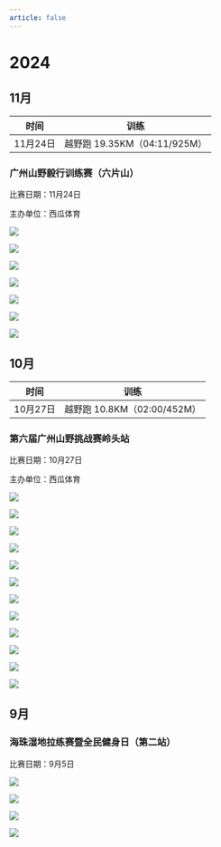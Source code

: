 ```yaml
---
article: false
---
```


# 2024

## 11月

|   时间   |           训练            |
|:------:|:-----------------------:|
| 11月24日 | 越野跑 19.35KM（04:11/925M） |

### 广州山野毅行训练赛（六片山）

比赛日期：11月24日

主办单位：西瓜体育

![](https://img.sherry4869.com/blog/life/exercise/running/2024/16.PNG)

![](https://img.sherry4869.com/blog/life/exercise/running/2024/22.JPEG)

![](https://img.sherry4869.com/blog/life/exercise/running/2024/17.png)

![](https://img.sherry4869.com/blog/life/exercise/running/2024/18.png)

![](https://img.sherry4869.com/blog/life/exercise/running/2024/19.png)

![](https://img.sherry4869.com/blog/life/exercise/running/2024/20.png)

![](https://img.sherry4869.com/blog/life/exercise/running/2024/21.PNG)

## 10月

|   时间   |           训练           |
|:------:|:----------------------:|
| 10月27日 | 越野跑 10.8KM（02:00/452M） |

### 第六届广州山野挑战赛岭头站

比赛日期：10月27日

主办单位：西瓜体育

![](https://img.sherry4869.com/blog/life/exercise/running/2024/15.PNG)

![](https://img.sherry4869.com/blog/life/exercise/running/2024/23.JPEG)

![](https://img.sherry4869.com/blog/life/exercise/running/2024/5.JPEG)

![](https://img.sherry4869.com/blog/life/exercise/running/2024/6.JPEG)

![](https://img.sherry4869.com/blog/life/exercise/running/2024/7.JPEG)

![](https://img.sherry4869.com/blog/life/exercise/running/2024/8.JPEG)

![](https://img.sherry4869.com/blog/life/exercise/running/2024/9.JPEG)

![](https://img.sherry4869.com/blog/life/exercise/running/2024/10.JPEG)

![](https://img.sherry4869.com/blog/life/exercise/running/2024/11.JPEG)

![](https://img.sherry4869.com/blog/life/exercise/running/2024/12.JPEG)

![](https://img.sherry4869.com/blog/life/exercise/running/2024/13.JPEG)

![](https://img.sherry4869.com/blog/life/exercise/running/2024/14.png)

## 9月

### 海珠湿地拉练赛暨全民健身日（第二站）

比赛日期：9月5日

![](https://img.sherry4869.com/blog/life/exercise/running/2024/1.jpg)

![](https://img.sherry4869.com/blog/life/exercise/running/2024/4.PNG)

![](https://img.sherry4869.com/blog/life/exercise/running/2024/2.jpg)

![](https://img.sherry4869.com/blog/life/exercise/running/2024/3.jpg)